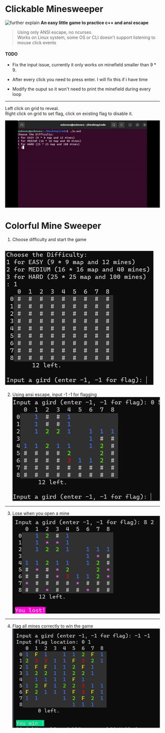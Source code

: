 
# Clickable Minesweeper
![further explain](https://medium.com/@smefyb/clickable-minesweeper-game-a19dc2e1db64)
**An easy little game to practice c++ and ansi escape**  
> Using only ANSI escape, no ncurses.  
Works on Linux system, some OS or CLI doesn't support listening to mouse click events  
#### TODO 
* Fix the input issue, currently it only works on minefield smaller than $9 * 9$.

* After every click you need to press enter. I will fix this if i have time
* Modify the ouput so it won't need to print the minefield during every loop
---  
Left click on grid to reveal.  
Right click on grid to set flag, click on existing flag to disable it.

![game running](screenshots/clickable.gif)
# Colorful Mine Sweeper
1. Choose difficulty and start the game  
   
![](screenshots/start.png)
---
2. Using ansi escape, input -1 -1 for flagging  
![](screenshots/show_color.png)  
---
3. Lose when you open a mine  
![](screenshots/lose.png)
---
4. Flag all mines correctly to win the game  
![](screenshots/win.png)

